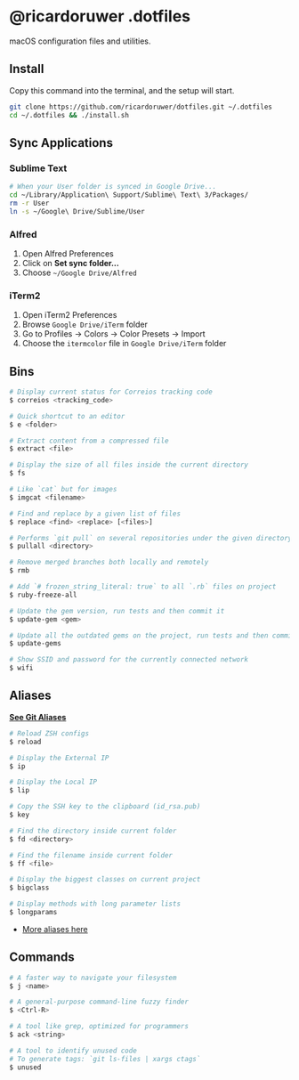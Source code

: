 # @ricardoruwer .dotfiles

macOS configuration files and utilities.

## Install

Copy this command into the terminal, and the setup will start.

```bash
git clone https://github.com/ricardoruwer/dotfiles.git ~/.dotfiles
cd ~/.dotfiles && ./install.sh
```

## Sync Applications

### Sublime Text

```bash
# When your User folder is synced in Google Drive...
cd ~/Library/Application\ Support/Sublime\ Text\ 3/Packages/
rm -r User
ln -s ~/Google\ Drive/Sublime/User
```

### Alfred

1. Open Alfred Preferences
2. Click on **Set sync folder...**
3. Choose `~/Google Drive/Alfred`

### iTerm2

1. Open iTerm2 Preferences
2. Browse `Google Drive/iTerm` folder
3. Go to Profiles -> Colors -> Color Presets -> Import
4. Choose the `itermcolor` file in `Google Drive/iTerm` folder

## Bins

```bash
# Display current status for Correios tracking code
$ correios <tracking_code>

# Quick shortcut to an editor
$ e <folder>

# Extract content from a compressed file
$ extract <file>

# Display the size of all files inside the current directory
$ fs

# Like `cat` but for images
$ imgcat <filename>

# Find and replace by a given list of files
$ replace <find> <replace> [<files>]

# Performs `git pull` on several repositories under the given directory
$ pullall <directory>

# Remove merged branches both locally and remotely
$ rmb

# Add `# frozen_string_literal: true` to all `.rb` files on project
$ ruby-freeze-all

# Update the gem version, run tests and then commit it
$ update-gem <gem>

# Update all the outdated gems on the project, run tests and then commit it
$ update-gems

# Show SSID and password for the currently connected network
$ wifi
```

## Aliases

[**See Git Aliases**](./configs/gitconfig)

```bash
# Reload ZSH configs
$ reload

# Display the External IP
$ ip

# Display the Local IP
$ lip

# Copy the SSH key to the clipboard (id_rsa.pub)
$ key

# Find the directory inside current folder
$ fd <directory>

# Find the filename inside current folder
$ ff <file>

# Display the biggest classes on current project
$ bigclass

# Display methods with long parameter lists
$ longparams
```

- [More aliases here](./shell/aliases.sh)

## Commands

```bash
# A faster way to navigate your filesystem
$ j <name>

# A general-purpose command-line fuzzy finder
$ <Ctrl-R>

# A tool like grep, optimized for programmers
$ ack <string>

# A tool to identify unused code
# To generate tags: `git ls-files | xargs ctags`
$ unused
```
